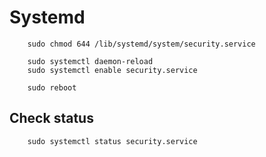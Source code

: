 # Systemd
        sudo chmod 644 /lib/systemd/system/security.service

        sudo systemctl daemon-reload
        sudo systemctl enable security.service

        sudo reboot

## Check status
        sudo systemctl status security.service